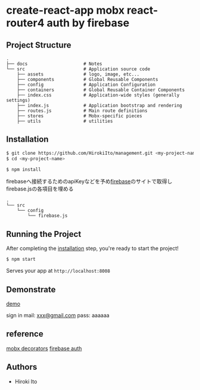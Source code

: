 # create-react-app mobx react-router4 auth by firebase

## Project Structure

```
.
├── docs                     # Notes
└── src                      # Application source code
    ├── assets               # logo, image, etc...
    ├── components           # Global Reusable Components
    ├── config               # Application Configuration
    ├── containers           # Global Reusable Container Components
    ├── index.css            # Application-wide styles (generally settings)
    ├── index.js             # Application bootstrap and rendering
    ├── routes.js            # Main route definitions
    ├── stores               # Mobx-specific pieces
    ├── utils                # utilities

```


## Installation

```bash
$ git clone https://github.com/HirokiIto/management.git <my-project-name>
$ cd <my-project-name>
```

```bash
$ npm install
```

firebaseへ接続するためのapiKeyなどを予め[firebase](https://firebase.google.com/)のサイトで取得しfirebase.jsの各項目を埋める

```
.
└── src    
    └── config
        └── firebase.js

```

## Running the Project

After completing the [installation](#installation) step, you're ready to start the project!

```bash
$ npm start
```

Serves your app at `http://localhost:8008`

## Demonstrate

[demo](https://HirokiIto.github.io/)

sign in
mail: xxx@gmail.com
pass: aaaaaa

## reference

[mobx decorators](https://www.robinwieruch.de/create-react-app-mobx-decorators/)
[firebase auth](https://www.robinwieruch.de/complete-firebase-authentication-react-tutorial/)

## Authors

* Hiroki Ito
